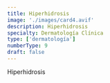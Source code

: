```yaml
---
title: Hiperhidrosis
image: './images/card4.avif'
description: Hiperhidrosis
specialty: Dermatología Clínica
type: ['dermatología']
numberType: 9
draft: false
---
```


Hiperhidrosis
